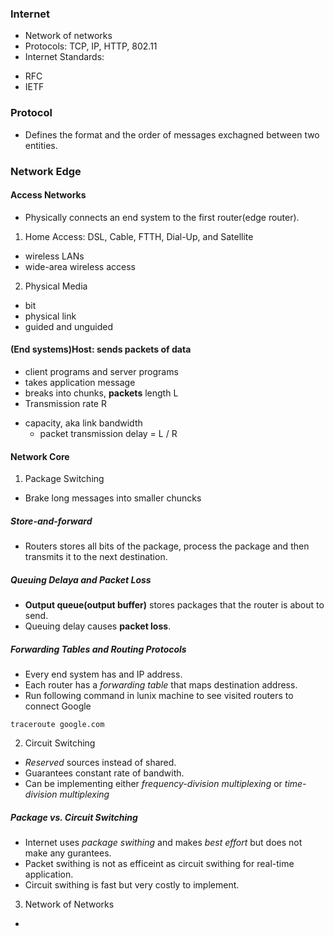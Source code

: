 ### Internet

-   Network of networks
-   Protocols: TCP, IP, HTTP, 802.11
-   Internet Standards:

*   RFC
*   IETF

### Protocol

-   Defines the format and the order of messages exchagned between two entities.

### Network Edge

#### Access Networks

-   Physically connects an end system to the first router(edge router).

1. Home Access: DSL, Cable, FTTH, Dial-Up, and Satellite

-   wireless LANs
-   wide-area wireless access

2. Physical Media

-   bit
-   physical link
-   guided and unguided

#### (End systems)Host: sends packets of data

-   client programs and server programs
-   takes application message
-   breaks into chunks, **packets** length L
-   Transmission rate R

*   capacity, aka link bandwidth
    -   packet transmission delay = L / R

#### Network Core

1. Package Switching

-   Brake long messages into smaller chuncks

##### Store-and-forward

-   Routers stores all bits of the package, process the package and then transmits it to the next destination.

##### Queuing Delaya and Packet Loss

-   **Output queue(output buffer)** stores packages that the router is about to send.
-   Queuing delay causes **packet loss**.

##### Forwarding Tables and Routing Protocols

-   Every end system has and IP address.
-   Each router has a _forwarding table_ that maps destination address.
-   Run following command in lunix machine to see visited routers to connect Google

```
traceroute google.com
```

2. Circuit Switching

-   _Reserved_ sources instead of shared.
-   Guarantees constant rate of bandwith.
-   Can be implementing either _frequency-division multiplexing_ or _time-division multiplexing_

##### Package vs. Circuit Switching

-   Internet uses _package swithing_ and makes _best effort_ but does not make any gurantees.
-   Packet swithing is not as efficeint as circuit swithing for real-time application.
-   Circuit swithing is fast but very costly to implement.

3. Network of Networks
- 
